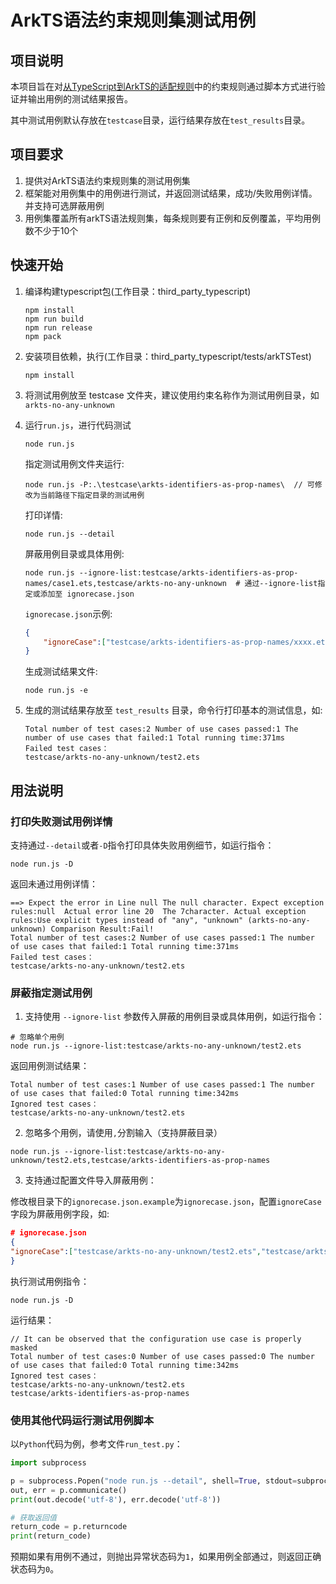 # ArkTS语法约束规则集测试用例

## 项目说明

本项目旨在对[从TypeScript到ArkTS的适配规则](https://gitee.com/openharmony/docs/blob/master/zh-cn/application-dev/quick-start/typescript-to-arkts-migration-guide.md)中的约束规则通过脚本方式进行验证并输出用例的测试结果报告。

其中测试用例默认存放在`testcase`目录，运行结果存放在`test_results`目录。

## 项目要求

1. 提供对ArkTS语法约束规则集的测试用例集
2. 框架能对用例集中的用例进行测试，并返回测试结果，成功/失败用例详情。并支持可选屏蔽用例
3. 用例集覆盖所有arkTS语法规则集，每条规则要有正例和反例覆盖，平均用例数不少于10个

## 快速开始

1. 编译构建typescript包(工作目录：third_party_typescript)
    ```shell
    npm install
    npm run build
    npm run release
    npm pack
    ```

2. 安装项目依赖，执行(工作目录：third_party_typescript/tests/arkTSTest)
    ```shell
    npm install
    ``` 
3. 将测试用例放至 testcase 文件夹，建议使用约束名称作为测试用例目录，如`arkts-no-any-unknown`
4. 运行`run.js`，进行代码测试

    ```nodejs
    node run.js
    ```

    指定测试用例文件夹运行:

    ```shell
    node run.js -P:.\testcase\arkts-identifiers-as-prop-names\  // 可修改为当前路径下指定目录的测试用例
    ```

    打印详情:

    ```shell
    node run.js --detail
    ```

    屏蔽用例目录或具体用例:

    ```shell
    node run.js --ignore-list:testcase/arkts-identifiers-as-prop-names/case1.ets,testcase/arkts-no-any-unknown  # 通过--ignore-list指定或添加至 ignorecase.json 
    ```

    `ignorecase.json`示例:

    ```json
    {
        "ignoreCase":["testcase/arkts-identifiers-as-prop-names/xxxx.ets", "testcase/arkts-no-any-unknown"]
    }
    ```

    生成测试结果文件:

    ```shell
    node run.js -e
    ```
    
5. 生成的测试结果存放至 `test_results` 目录，命令行打印基本的测试信息，如:

    ```plain
    Total number of test cases:2 Number of use cases passed:1 The number of use cases that failed:1 Total running time:371ms
    Failed test cases：
    testcase/arkts-no-any-unknown/test2.ets
    ```

## 用法说明

### 打印失败测试用例详情

支持通过`--detail`或者`-D`指令打印具体失败用例细节，如运行指令：

```shell
node run.js -D
```
返回未通过用例详情：
```plain
==> Expect the error in Line null The null character. Expect exception rules:null  Actual error line 20  The 7character. Actual exception rules:Use explicit types instead of "any", "unknown" (arkts-no-any-unknown) Comparison Result:Fail!
Total number of test cases:2 Number of use cases passed:1 The number of use cases that failed:1 Total running time:371ms
Failed test cases：
testcase/arkts-no-any-unknown/test2.ets
```

### 屏蔽指定测试用例
    
1. 支持使用 `--ignore-list` 参数传入屏蔽的用例目录或具体用例，如运行指令：

```shell
# 忽略单个用例
node run.js --ignore-list:testcase/arkts-no-any-unknown/test2.ets 
```
返回用例测试结果：
```
Total number of test cases:1 Number of use cases passed:1 The number of use cases that failed:0 Total running time:342ms
Ignored test cases：
testcase/arkts-no-any-unknown/test2.ets
```
2. 忽略多个用例，请使用`,`分割输入（支持屏蔽目录）

```shell
node run.js --ignore-list:testcase/arkts-no-any-unknown/test2.ets,testcase/arkts-identifiers-as-prop-names
```
3. 支持通过配置文件导入屏蔽用例：

修改根目录下的`ignorecase.json.example`为`ignorecase.json`，配置`ignoreCase`字段为屏蔽用例字段，如:
```json
# ignorecase.json
{
"ignoreCase":["testcase/arkts-no-any-unknown/test2.ets","testcase/arkts-identifiers-as-prop-names"]
}
```

执行测试用例指令：

```shell
node run.js -D
```
运行结果：
```plain
// It can be observed that the configuration use case is properly masked
Total number of test cases:0 Number of use cases passed:0 The number of use cases that failed:0 Total running time:342ms
Ignored test cases：
testcase/arkts-no-any-unknown/test2.ets
testcase/arkts-identifiers-as-prop-names
```

### 使用其他代码运行测试用例脚本

以`Python`代码为例，参考文件`run_test.py`：
```python
import subprocess

p = subprocess.Popen("node run.js --detail", shell=True, stdout=subprocess.PIPE, stderr=subprocess.PIPE)
out, err = p.communicate()
print(out.decode('utf-8'), err.decode('utf-8'))

# 获取返回值
return_code = p.returncode
print(return_code)
```
预期如果有用例不通过，则抛出异常状态码为`1`，如果用例全部通过，则返回正确状态码为`0`。
